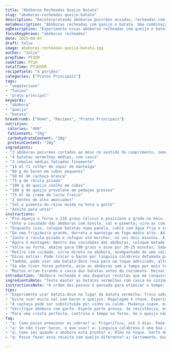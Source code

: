 ```yaml
---
title: "Abóboras Recheadas Queijo Batata"
slug: "aboboras-recheadas-queijo-batata"
description: "Reinterpretando abóboras poivrées assadas, recheadas com purê de batatas vermelhas, bacon crocante, e queijos variados. Troca o vinho branco por um toque de cachaça para dar um sabor típico brasileiro. Refogado temperado com alho junto da cebola, rodelas de batata soltando aroma no forno, cobertura cremosa de queijo coalho e provolone. A textura é cremosa e firme por dentro, com superfície dourada e borbulhante. Confere múltiplas técnicas para não errar ponto e dicas para substituir ingredientes, garantindo resultado sempre satisfatório e prática na cozinha."
metaDescription: "Abóboras recheadas com queijo e batata. Uma combinação perfeita de sabores, ideal para impressionar no jantar."
ogDescription: "Experimente essas abóboras recheadas com queijo e batata, um prato que explora sabores brasileiros com criatividade."
focusKeyphrase: "abóboras recheadas"
date: 2025-08-07
draft: false
image: aboboras-recheadas-queijo-batata.jpg
author: "Julia"
prepTime: PT35M
cookTime: PT1H
totalTime: PT1H35M
recipeYield: "4 porções"
categories: ["Pratos Principais"]
tags:
- "vegetariano"
- "fusion"
- "prato principal"
keywords:
- "abóbora"
- "queijo"
- "batata"
breadcrumb: ["Home", "Recipes", "Pratos Principais"]
nutrition: 
 calories: "400"
 fatContent: "28g"
 carbohydrateContent: "28g"
 proteinContent: "20g"
ingredients:
- "2 abóboras poivrées cortadas ao meio no sentido do comprimento, sementes retiradas"
- "4 batatas vermelhas médias, com casca"
- "2 cebolas médias fatiadas finamente"
- "15 ml (1 colher de sopa) de manteiga"
- "80 g de bacon em cubos pequenos"
- "50 ml de cachaça branca"
- "75 g de rúcula picada"
- "100 g de queijo coalho em cubos"
- "100 g de queijo provolone em pedaços grossos"
- "75 ml de creme de leite fresco"
- "2 dentes de alho amassados"
- "Sal e pimenta-do-reino moída na hora a gosto"
- "Azeite para untar"
instructions:
- "Pré-aqueça o forno a 210 graus Celsius e posicione a grade no meio. Prepare uma assadeira forrada com papel manteiga ou alumínio para fácil limpeza."
- "Unte a cavidade das abóboras com azeite, sal e pimenta; vire-as com o lado cortado para baixo na assadeira. Assar por cerca de 40 minutos, até ficarem macias ao toque com garfo. Importante não deixar secar demais; a textura deve ser cremosa, quase desmanchando."
- "Enquanto isso, coloque batatas numa panela, cubra com água fria e salgue levemente. Leve a fervura e cozinhe até furar facilmente, uns 25-30 minutos. Pode testar com faca; se sair com pouca resistência, está no ponto certo. Escorra e mergulhe em água fria para interromper o cozimento. Depois, descasque e fatie em rodelas de 1 cm de espessura."
- "Em uma frigideira grande, derreta a manteiga em fogo médio alto. Adicione o alho amassado e refogue rápido para não queimar, depois junte a cebola para murchar, sem dourar demais, cerca de 5 minutos. Agora o bacon – frite até ficar crocante e com aroma intenso. Deglaceie a panela com a cachaça, raspare o fundo para soltar todos os sabores grudados, e deixe evaporar quase por completo."
- "Junte a rúcula picada e refogue até murchar, só uns dois minutos. Ajuste sal e pimenta, cuidado para não salgar em demasia com o bacon e queijos que vão depois."
- "Agora é montagem: dentro das cavidades das abóboras, coloque metade do refogado, metade das fatias de batata, e uma camada misturada dos queijos. Repita tudo, terminando com o queijo por cima para gratinar. Regue com o creme de leite por igual, garantindo boa umidade para os queijos derreterem por completo e ficar cremoso."
- "Volte ao forno, abaixe para 190 graus e asse por 20-25 minutos. Sabe que está pronto quando o queijo borbulha, forma uma crostinha dourada e a superfície fica levemente crocante. Se passar do tempo e ainda estiver mole, deixe mais cinco minutos, só fique de olho para não queimar."
- "Retire com cuidado, sirva direto na abóbora, acompanhado de uma saladinha simples de rúcula temperada com limão ou vinagrete básico. A combinação é rústica, com textura cremosa e crocante na medida."
- "Dicas extras: Pode trocar o bacon por linguiça calabresa defumada para sabor mais picante e menos gordura. Queijo minas padrão funciona no lugar do coalho, porém o provolone traz o toque defumado que faz diferença."
- "Também, pode usar uma batata-doce roxa para um toque adocicado, altera textura e cor, fica visualmente interessante e agrada paladares atentos."
- "Se não tiver forno potente, asse as abóboras sem a tampa por mais tempo, para garantir a desidratação correta do interior."
- "Muitos erram tirando a casca das batatas antes do cozimento. Deixar a pele mantém sabor e textura na hora de cortar as rodelas, além de economizar tempo."
introduction: "Abóbora recheada é uma daquelas receitas que me conquistou porque é simples, mas entrega sabores complexos, textura diversa e visual que impressiona sem esforço. Gosto de misturar ingredientes que conversam com o meu paladar e trazem um quê de ingredientes brasileiros para um prato europeu. O ponto da abóbora é fundamental, assar até atingir o equilíbrio entre maciez e não amolecer demais, para que sustente o recheio. Já testei com muitos queijos, e a combinação coalho e provolone é o meu favorito: cremosos, sabor intenso, que derretem no ponto certo. A batata vermelha adiciona substância sem perder textura, nem deixar pesado. No final, o toque da rúcula fresca no recheio traz leveza, além do aroma fumegante do bacon. Evito ovos e glúten para que seja livre para quem tem restrições, mas o sabor permanece com personalidade forte. Espere um prato que conversa com temperos agudos, rápido para preparar, interessante para receber visita, e que dá um show no forno."
ingredientsNote: "Tente manter as batatas vermelhas com casca no cozimento para evitar perder nutrientes e sabor; descascar depois ajuda a preservar textura. Troque a cachaça por vinho branco ou um pouco de caldo de legumes se quiser sabor mais neutro. Queijos coalho e provolone podem ser substituídos por qualquer queijo duro e levemente salgado, como canastra ou even queijo prato, mas atenção à quantidade de sal para não sobrecarregar o prato. Bacon pode vir no lugar da linguiça, mas cuidado com gordura em excesso, que pode inundar a abóbora e deixar o recheio desmanchando demais. A manteiga poderia ser substituída por óleo de coco para dar um toque diferente, mas prefiro manteiga pela riqueza que acentua o sabor do refogado."
instructionsNote: "A ordem dos passos é pensada para otimizar o tempo: enquanto a abóbora assa na primeira etapa, você cozinha as batatas e prepara o refogado, tudo quase ao mesmo tempo. Tenha sempre cuidado para controlar a temperatura do forno ao final, se estiver com calor demais a abóbora pode queimar por fora e ainda estar dura no meio. Para saber se a abóbora está no ponto, espete com garfo na parte mais grossa. Se sentir resistência, precisa mais alguns minutos. Refogar o alho junto da cebola é para extrair aroma e sabor base, nunca caramelizar demais para não amargar. A cachaça é para deglacear e soltar sabor do bacon, mas pode evaporar rápido; não deixe queimar. Na montagem, cuidado para distribuir bem o recheio para que cada garfada tenha volume e sabor variados. No final, a gratinação é sinal que o queijo está na textura perfeita; todo o cheiro que sai do forno indicará hora de tirar. Se não tiver creme de leite, pode usar requeijão cremoso para garantir umidade, só que muda a textura."
tips:
- "Experimente usar batata-doce no lugar da batata vermelha. Troca sabor e textura. Fica doce e visualmente bonito. Cuida com o tempo de cozimento."
- "Evite usar muito sal com bacon e queijos. Regulagem é chave. Experimente primeiro. Equilíbrio melhor para sabores virem juntos."
- "A cachaça pode ser substituída por vinho ou caldo. Mudança suave, mas mantém a complexidade do sabor. Substituta prática para ajuste leve."
- "Verifique abóbora com garfo. Espete parte grossa. Se resistência, mais tempo no forno. Não deixe queimar, então controle a temperatura sempre."
- "Para uma crosta perfeita, controle o tempo no forno. Se o queijo não borbulha, volte mais tempo. Olhe sempre, evite queimar."
faq:
- "q: Como posso armazenar as sobras? a: Frigorífico, até 3 dias. Pode aquecer no forno ou micro-ondas. Cobrir com papel filme, ajuda na umidade."
- "q: Se não tiver bacon, o que usar? a: Linguiça calabresa é uma boa opção. Também pode usar cogumelos para uma versão vegetariana. Alteram bem o sabor."
- "q: Como sei quando a abóbora está pronta? a: Olho no toque. Garfo deve entrar facilmente, mas não derreter demais. Quer textura firme ainda."
- "q: Posso fazer essa receita com queijo diferente? a: Certamente. Queijo minas funciona. Queijo prato também. Mas atenção com sal. Pode ser diferente."

---
```

